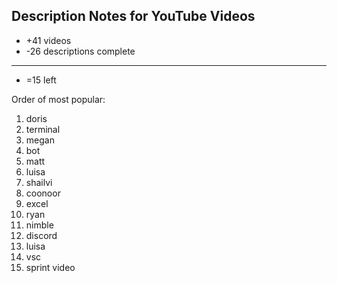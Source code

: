 ## Description Notes for YouTube Videos


- +41 videos
- -26 descriptions complete
------------------
- =15 left


Order of most popular:  
1. doris
1. terminal
1. megan
1. bot
1. matt
1. luisa
1. shailvi
1. coonoor
1. excel
1. ryan
1. nimble
1. discord
1. luisa
1. vsc
1. sprint video
